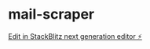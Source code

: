 # mail-scraper

[Edit in StackBlitz next generation editor ⚡️](https://stackblitz.com/~/github.com/neimaciel/mail-scraper)